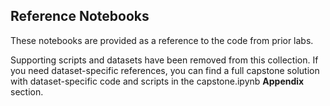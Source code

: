 ## Reference Notebooks

These notebooks are provided as a reference to the code from prior labs. 

Supporting scripts and datasets have been removed from this collection. If you need dataset-specific references, you can find a full capstone solution with dataset-specific code and scripts in the capstone.ipynb **Appendix** section.
